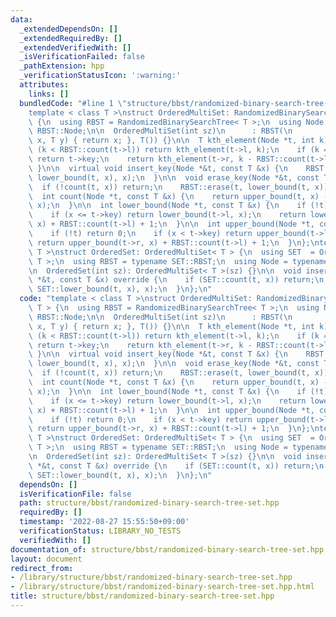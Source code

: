 ```yaml
---
data:
  _extendedDependsOn: []
  _extendedRequiredBy: []
  _extendedVerifiedWith: []
  _isVerificationFailed: false
  _pathExtension: hpp
  _verificationStatusIcon: ':warning:'
  attributes:
    links: []
  bundledCode: "#line 1 \"structure/bbst/randomized-binary-search-tree-set.hpp\"\n\
    template < class T >\nstruct OrderedMultiSet: RandomizedBinarySearchTree< T >\
    \ {\n  using RBST = RandomizedBinarySearchTree< T >;\n  using Node = typename\
    \ RBST::Node;\n\n  OrderedMultiSet(int sz)\n      : RBST(\n            sz, [&](T\
    \ x, T y) { return x; }, T()) {}\n\n  T kth_element(Node *t, int k) {\n    if\
    \ (k < RBST::count(t->l)) return kth_element(t->l, k);\n    if (k == RBST::count(t->l))\
    \ return t->key;\n    return kth_element(t->r, k - RBST::count(t->l) - 1);\n \
    \ }\n\n  virtual void insert_key(Node *&t, const T &x) {\n    RBST::insert(t,\
    \ lower_bound(t, x), x);\n  }\n\n  void erase_key(Node *&t, const T &x) {\n  \
    \  if (!count(t, x)) return;\n    RBST::erase(t, lower_bound(t, x));\n  }\n\n\
    \  int count(Node *t, const T &x) {\n    return upper_bound(t, x) - lower_bound(t,\
    \ x);\n  }\n\n  int lower_bound(Node *t, const T &x) {\n    if (!t) return 0;\n\
    \    if (x <= t->key) return lower_bound(t->l, x);\n    return lower_bound(t->r,\
    \ x) + RBST::count(t->l) + 1;\n  }\n\n  int upper_bound(Node *t, const T &x) {\n\
    \    if (!t) return 0;\n    if (x < t->key) return upper_bound(t->l, x);\n   \
    \ return upper_bound(t->r, x) + RBST::count(t->l) + 1;\n  }\n};\ntemplate < class\
    \ T >\nstruct OrderedSet: OrderedMultiSet< T > {\n  using SET  = OrderedMultiSet<\
    \ T >;\n  using RBST = typename SET::RBST;\n  using Node = typename RBST::Node;\n\
    \n  OrderedSet(int sz): OrderedMultiSet< T >(sz) {}\n\n  void insert_key(Node\
    \ *&t, const T &x) override {\n    if (SET::count(t, x)) return;\n    RBST::insert(t,\
    \ SET::lower_bound(t, x), x);\n  }\n};\n"
  code: "template < class T >\nstruct OrderedMultiSet: RandomizedBinarySearchTree<\
    \ T > {\n  using RBST = RandomizedBinarySearchTree< T >;\n  using Node = typename\
    \ RBST::Node;\n\n  OrderedMultiSet(int sz)\n      : RBST(\n            sz, [&](T\
    \ x, T y) { return x; }, T()) {}\n\n  T kth_element(Node *t, int k) {\n    if\
    \ (k < RBST::count(t->l)) return kth_element(t->l, k);\n    if (k == RBST::count(t->l))\
    \ return t->key;\n    return kth_element(t->r, k - RBST::count(t->l) - 1);\n \
    \ }\n\n  virtual void insert_key(Node *&t, const T &x) {\n    RBST::insert(t,\
    \ lower_bound(t, x), x);\n  }\n\n  void erase_key(Node *&t, const T &x) {\n  \
    \  if (!count(t, x)) return;\n    RBST::erase(t, lower_bound(t, x));\n  }\n\n\
    \  int count(Node *t, const T &x) {\n    return upper_bound(t, x) - lower_bound(t,\
    \ x);\n  }\n\n  int lower_bound(Node *t, const T &x) {\n    if (!t) return 0;\n\
    \    if (x <= t->key) return lower_bound(t->l, x);\n    return lower_bound(t->r,\
    \ x) + RBST::count(t->l) + 1;\n  }\n\n  int upper_bound(Node *t, const T &x) {\n\
    \    if (!t) return 0;\n    if (x < t->key) return upper_bound(t->l, x);\n   \
    \ return upper_bound(t->r, x) + RBST::count(t->l) + 1;\n  }\n};\ntemplate < class\
    \ T >\nstruct OrderedSet: OrderedMultiSet< T > {\n  using SET  = OrderedMultiSet<\
    \ T >;\n  using RBST = typename SET::RBST;\n  using Node = typename RBST::Node;\n\
    \n  OrderedSet(int sz): OrderedMultiSet< T >(sz) {}\n\n  void insert_key(Node\
    \ *&t, const T &x) override {\n    if (SET::count(t, x)) return;\n    RBST::insert(t,\
    \ SET::lower_bound(t, x), x);\n  }\n};\n"
  dependsOn: []
  isVerificationFile: false
  path: structure/bbst/randomized-binary-search-tree-set.hpp
  requiredBy: []
  timestamp: '2022-08-27 15:55:50+09:00'
  verificationStatus: LIBRARY_NO_TESTS
  verifiedWith: []
documentation_of: structure/bbst/randomized-binary-search-tree-set.hpp
layout: document
redirect_from:
- /library/structure/bbst/randomized-binary-search-tree-set.hpp
- /library/structure/bbst/randomized-binary-search-tree-set.hpp.html
title: structure/bbst/randomized-binary-search-tree-set.hpp
---
```

